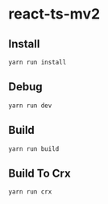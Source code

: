 # react-ts-mv2

## Install

```
yarn run install
```

## Debug

```
yarn run dev
```

## Build

```
yarn run build
```

## Build To Crx

```
yarn run crx
```
